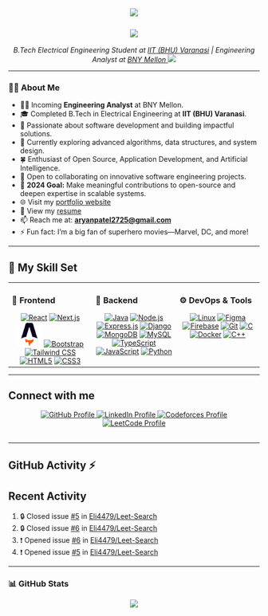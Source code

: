 <h1 align="center">
  <a href="https://aryan27.netlify.app/" target="_blank">
  <img src="https://readme-typing-svg.herokuapp.com/?font=Righteous&size=35&center=true&vCenter=true&width=500&height=70&duration=4000&lines=Hi+There!+👋+I'm+Aryan+Patel!;" />
  </a>
</h1>

<p align="center">
  <img src="https://user-images.githubusercontent.com/74038190/219923809-b86dc415-a0c2-4a38-bc88-ad6cf06395a8.gif" width="400" />
</p>

<p align="center"><em>
  B.Tech Electrical Engineering Student at <a href="https://www.iitbhu.ac.in/">IIT (BHU) Varanasi</a> | Engineering Analyst at  <a href="https://www.bny.com/corporate/apac/en.html">BNY Mellon </a><img src="https://media.giphy.com/media/WUlplcMpOCEmTGBtBW/giphy.gif" width="30" />
</em></p>

---

### 👨‍💻 About Me

- 👨‍💼 Incoming **Engineering Analyst** at BNY Mellon.
- 🎓 Completed B.Tech in Electrical Engineering at **IIT (BHU) Varanasi**.
- 🔭 Passionate about software development and building impactful solutions.
- 🌱 Currently exploring advanced algorithms, data structures, and system design.
- 🍀 Enthusiast of Open Source, Application Development, and Artificial Intelligence.
- 👯 Open to collaborating on innovative software engineering projects.
- 🥅 **2024 Goal:** Make meaningful contributions to open-source and deepen expertise in scalable systems.
- 🌐 Visit my [portfolio website](https://aryan27.netlify.app/)
- 📄 View my [resume](./Aryan_Patel.pdf)
- 📫 Reach me at: **aryanpatel2725@gmail.com**
- ⚡ Fun fact: I’m a big fan of superhero movies—Marvel, DC, and more!

---

## 💼 My Skill Set

<table>
<tr>
  <td valign="top" width="33%">

  ### 🎨 Frontend

  <div align="center">
  <a href="https://reactjs.org/" target="_blank"><img src="https://cdn.jsdelivr.net/gh/devicons/devicon/icons/react/react-original.svg" alt="React" height="50" /></a>
  <a href="https://nextjs.org/" target="_blank"><img src="https://cdn.jsdelivr.net/gh/devicons/devicon/icons/nextjs/nextjs-original.svg" alt="Next.js" height="50" /></a>
  <a href="https://astro.build/" target="_blank"><img src="https://raw.githubusercontent.com/devicons/devicon/master/icons/astro/astro-original.svg" alt="Astro" height="50" /></a>
  <a href="https://getbootstrap.com/" target="_blank"><img src="https://profilinator.rishav.dev/skills-assets/bootstrap-plain.svg" alt="Bootstrap" height="50" /></a>
  <a href="https://tailwindcss.com/" target="_blank"><img src="https://www.vectorlogo.zone/logos/tailwindcss/tailwindcss-icon.svg" alt="Tailwind CSS" height="50" /></a>
  <a href="https://developer.mozilla.org/en-US/docs/Web/HTML" target="_blank"><img src="https://profilinator.rishav.dev/skills-assets/html5-original-wordmark.svg" alt="HTML5" height="50" /></a>
  <a href="https://developer.mozilla.org/en-US/docs/Web/CSS" target="_blank"><img src="https://profilinator.rishav.dev/skills-assets/css3-original-wordmark.svg" alt="CSS3" height="50" /></a>
  </div>

  </td>
  <td valign="top" width="33%">

  ### 🧠 Backend

  <div align="center">
  <a href="https://www.java.com/" target="_blank"><img src="https://cdn.jsdelivr.net/gh/devicons/devicon/icons/java/java-original.svg" alt="Java" height="50" /></a>
  <a href="https://nodejs.org/" target="_blank"><img src="https://profilinator.rishav.dev/skills-assets/nodejs-original-wordmark.svg" alt="Node.js" height="50" /></a>
  <a href="https://expressjs.com/" target="_blank"><img src="https://profilinator.rishav.dev/skills-assets/express-original-wordmark.svg" alt="Express.js" height="50" /></a>
  <a href="https://www.djangoproject.com/" target="_blank"><img src="https://profilinator.rishav.dev/skills-assets/django-original.svg" alt="Django" height="50" /></a>
  <a href="https://www.mongodb.com/" target="_blank"><img src="https://profilinator.rishav.dev/skills-assets/mongodb-original-wordmark.svg" alt="MongoDB" height="50" /></a>
  <a href="https://www.mysql.com/" target="_blank"><img src="https://profilinator.rishav.dev/skills-assets/mysql-original-wordmark.svg" alt="MySQL" height="50" /></a>
  <a href="https://www.typescriptlang.org/" target="_blank"><img src="https://profilinator.rishav.dev/skills-assets/typescript-original.svg" alt="TypeScript" height="50" /></a>
  <a href="https://www.javascript.com/" target="_blank"><img src="https://profilinator.rishav.dev/skills-assets/javascript-original.svg" alt="JavaScript" height="50" /></a>
  <a href="https://www.python.org/" target="_blank"><img src="https://profilinator.rishav.dev/skills-assets/python-original.svg" alt="Python" height="50" /></a>
  </div>

  </td>
  <td valign="top" width="33%">

  ### ⚙️ DevOps & Tools

  <div align="center">
  <a href="https://www.linux.org/" target="_blank"><img src="https://profilinator.rishav.dev/skills-assets/linux-original.svg" alt="Linux" height="50" /></a>
  <a href="https://www.figma.com/" target="_blank"><img src="https://profilinator.rishav.dev/skills-assets/figma-icon.svg" alt="Figma" height="50" /></a>
  <a href="https://firebase.google.com/" target="_blank"><img src="https://profilinator.rishav.dev/skills-assets/firebase.png" alt="Firebase" height="50" /></a>
  <a href="https://git-scm.com/" target="_blank"><img src="https://profilinator.rishav.dev/skills-assets/git-scm-icon.svg" alt="Git" height="50" /></a>
  <a href="https://www.gnu.org/software/gcc/" target="_blank"><img src="https://profilinator.rishav.dev/skills-assets/c-original.svg" alt="C" height="50" /></a>
  <a href="https://www.docker.com/" target="_blank"><img src="https://cdn.jsdelivr.net/gh/devicons/devicon/icons/docker/docker-original.svg" alt="Docker" height="50" /></a>
  <a href="https://www.cplusplus.com/" target="_blank"><img src="https://profilinator.rishav.dev/skills-assets/cplusplus-original.svg" alt="C++" height="50" /></a>
  </div>

  </td>
</tr>
</table>

---
## Connect with me

<div align="center">
<a href="https://github.com/Eli4479" target="_blank">
<img src="https://img.shields.io/badge/github-%2324292e.svg?&style=for-the-badge&logo=github&logoColor=white" alt="GitHub Profile" />
</a>
<a href="https://www.linkedin.com/in/aryan-patel-49b29b225/" target="_blank">
<img src="https://img.shields.io/badge/linkedin-%231E77B5.svg?&style=for-the-badge&logo=linkedin&logoColor=white" alt="LinkedIn Profile" />
</a>
<a href="https://codeforces.com/profile/aryan2525" target="_blank">
<img src="https://img.shields.io/badge/Codeforces-%23000000.svg?&style=for-the-badge&logo=codeforces&logoColor=white" alt="Codeforces Profile" />
</a>
<a href="https://leetcode.com/u/Eli25252/" target="_blank">
<img src="https://img.shields.io/badge/LeetCode-%23000000.svg?&style=for-the-badge&logo=leetcode&logoColor=white" alt="LeetCode Profile" />
</a>
</div>

<br/>

---
## GitHub Activity ⚡

## Recent Activity
<!--START_SECTION:activity-->
1. 🔒 Closed issue [#5](https://github.com/Eli4479/Leet-Search/issues/5) in [Eli4479/Leet-Search](https://github.com/Eli4479/Leet-Search)
2. 🔒 Closed issue [#6](https://github.com/Eli4479/Leet-Search/issues/6) in [Eli4479/Leet-Search](https://github.com/Eli4479/Leet-Search)
3. ❗ Opened issue [#6](https://github.com/Eli4479/Leet-Search/issues/6) in [Eli4479/Leet-Search](https://github.com/Eli4479/Leet-Search)
4. ❗ Opened issue [#5](https://github.com/Eli4479/Leet-Search/issues/5) in [Eli4479/Leet-Search](https://github.com/Eli4479/Leet-Search)
<!--END_SECTION:activity-->
---
### 📊 GitHub Stats

<p align="center">
  <img src="https://github-readme-stats.vercel.app/api/top-langs/?username=Eli4479&theme=dracula&layout=compact&hide_border=true&hide=html" width="400" />
</p>
